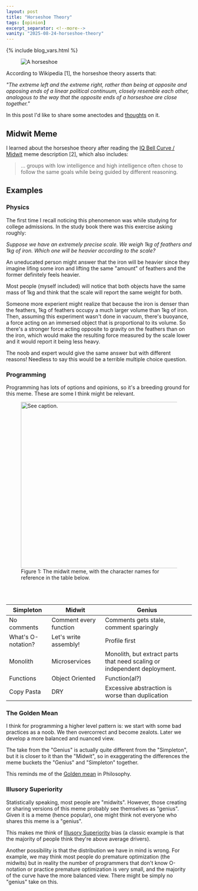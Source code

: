 ```yaml
---
layout: post
title: "Horseshoe Theory"
tags: [opinion]
excerpt_separator: <!--more-->
vanity: "2025-08-24-horseshoe-theory"
---
```


{% include blog_vars.html %}

<figure class="image_float_left">
  <img src="{{resources_path}}/horseshoe.png" alt="A horseshoe" />
</figure>

According to Wikipedia [1], the horseshoe theory asserts that:

*"The extreme left and the extreme right, rather than being at opposite and opposing ends of a linear political continuum, closely resemble each other, analogous to the way that the opposite ends of a horseshoe are close together."*

In this post I'd like to share some anectodes and [thoughts]({{blog}}/2024/12/02/centralizing-thoughts.html) on it.

<!--more-->

## Midwit Meme

I learned about the horseshoe theory after reading the [IQ Bell Curve / Midwit](https://knowyourmeme.com/memes/iq-bell-curve-midwit) meme description [2], which also includes:

> ... groups with low intelligence and high intelligence often chose to follow the same goals while being guided by different reasoning.


## Examples

### Physics

The first time I recall noticing this phenomenon was while studying for college admissions. In the study book there was this exercise asking roughly:

*Suppose we have an extremely precise scale. We weigh 1kg of feathers and 1kg of iron. Which one will be heavier according to the scale?*

An uneducated person might answer that the iron will be heavier since they imagine lifing some iron and lifting the same "amount" of feathers and the former definitely feels heavier.

Most people (myself included) will notice that both objects have the same mass of 1kg and think that the scale will report the same weight for both.

Someone more experient might realize that because the iron is denser than the feathers, 1kg of feathers occupy a much larger volume than 1kg of iron. Then, assuming this experiment wasn't done in vacuum, there's buoyance, a force acting on an immersed object that is proportional to its volume. So there's a stronger force acting opposite to gravity on the feathers than on the iron, which would make the resulting force measured by the scale lower and it would report it being less heavy.

The noob and expert would give the same answer but with different reasons! Needless to say this would be a terrible multiple choice question.

### Programming

Programming has lots of options and opinions, so it's a breeding ground for this meme. These are some I think might be relevant.

<figure class="center_children">
  <img src="{{resources_path}}/meme.jpg" alt="See caption." width="450" />
  <figcaption>Figure 1: The midwit meme, with the character names for reference in the table below.</figcaption>
</figure>

<br /><br />

| Simpleton | Midwit | Genius |
| - | - | - |
| No comments | Comment every function | Comments gets stale, comment sparingly |
| What's O-notation? | Let's write assembly! | Profile first |
| Monolith | Microservices | Monolith, but extract parts that need scaling or independent deployment. |
| Functions | Object Oriented | Function(al?) |
| Copy Pasta | DRY | Excessive abstraction is worse than duplication |

### The Golden Mean

I think for programming a higher level pattern is: we start with some bad practices as a noob. We then overcorrect and become zealots. Later we develop a more balanced and nuanced view.

The take from the "Genius" is actually quite different from the "Simpleton", but it is closer to it than the "Midwit", so in exaggerating the differences the meme buckets the "Genius" and "Simpleton" together.

This reminds me of the [Golden mean](https://en.wikipedia.org/wiki/Golden_mean_(philosophy)) in Philosophy.

### Illusory Superiority

Statistically speaking, most people are "midwits". However, those creating or sharing versions of this meme probably see themselves as "genius". Given it is a meme (hence popular), one might think not everyone who shares this meme is a "genius".

This makes me think of [Illusory Superiority](https://en.wikipedia.org/wiki/Illusory_superiority) bias (a classic example is that the majority of people think they're above average drivers).

Another possibility is that the distribution we have in mind is wrong. For example, we may think most people do premature optimization (the midwits) but in reality the number of programmers that don't know O-notation or practice premature optimization is very small, and the majority of the curve have the more balanced view. There might be simply no "genius" take on this.
